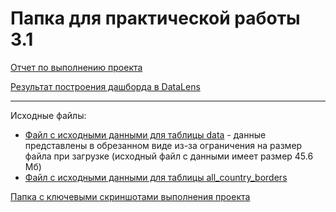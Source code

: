<h1>Папка для практической работы 3.1</h1>

[Отчет по выполнению проекта](./БД_251м_Бобылева_Отчет.pdf)

[Результат построения дашборда в DataLens](https://datalens.yandex/6hv7utxtjwbyr)
<hr>

Исходные файлы:
* [Файл с исходными данными для таблицы data](./datak.csv) - данные представлены в обрезанном виде из-за ограничения на размер файла при загрузке (исходный файл с данными имеет размер 45.6 Мб)
* [Файл с исходными данными для таблицы all_country_borders](./all_country_borders.csv)

[Папка с ключевыми скриншотами выполнения проекта](./Screenshots)
